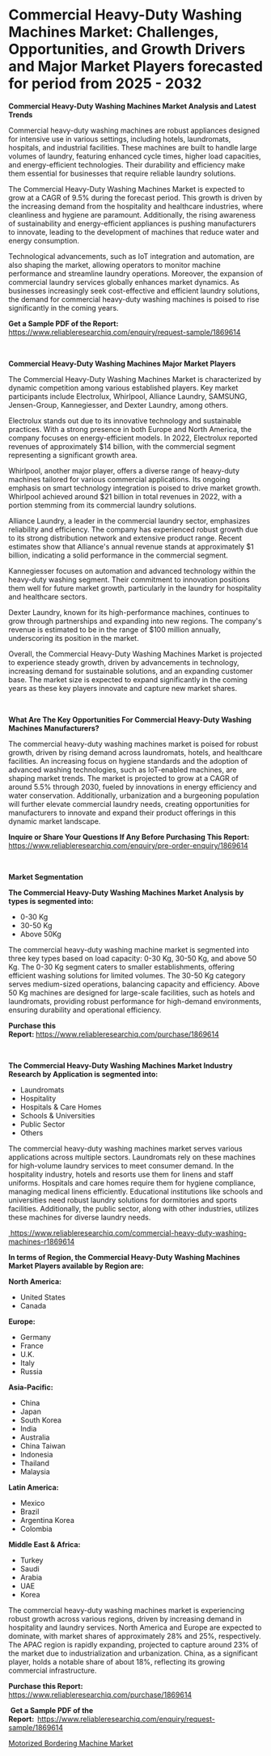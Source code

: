 <p><h1>Commercial Heavy-Duty Washing Machines Market: Challenges, Opportunities, and Growth Drivers and Major Market Players forecasted for period from 2025 - 2032</h1></p><p><strong>Commercial Heavy-Duty Washing Machines Market Analysis and Latest Trends</strong></p>
<p><p>Commercial heavy-duty washing machines are robust appliances designed for intensive use in various settings, including hotels, laundromats, hospitals, and industrial facilities. These machines are built to handle large volumes of laundry, featuring enhanced cycle times, higher load capacities, and energy-efficient technologies. Their durability and efficiency make them essential for businesses that require reliable laundry solutions.</p><p>The Commercial Heavy-Duty Washing Machines Market is expected to grow at a CAGR of 9.5% during the forecast period. This growth is driven by the increasing demand from the hospitality and healthcare industries, where cleanliness and hygiene are paramount. Additionally, the rising awareness of sustainability and energy-efficient appliances is pushing manufacturers to innovate, leading to the development of machines that reduce water and energy consumption. </p><p>Technological advancements, such as IoT integration and automation, are also shaping the market, allowing operators to monitor machine performance and streamline laundry operations. Moreover, the expansion of commercial laundry services globally enhances market dynamics. As businesses increasingly seek cost-effective and efficient laundry solutions, the demand for commercial heavy-duty washing machines is poised to rise significantly in the coming years.</p></p>
<p><strong>Get a Sample PDF of the Report:&nbsp;</strong> <a href="https://www.reliableresearchiq.com/enquiry/request-sample/1869614?utm_campaign=2732&utm_medium=2&utm_source=Github&utm_content=ia&utm_term=28022025&utm_id=commercial-heavy-duty-washing-machines">https://www.reliableresearchiq.com/enquiry/request-sample/1869614</a></p>
<p>&nbsp;</p>
<p><strong>Commercial Heavy-Duty Washing Machines Major Market Players</strong></p>
<p><p>The Commercial Heavy-Duty Washing Machines Market is characterized by dynamic competition among various established players. Key market participants include Electrolux, Whirlpool, Alliance Laundry, SAMSUNG, Jensen-Group, Kannegiesser, and Dexter Laundry, among others. </p><p>Electrolux stands out due to its innovative technology and sustainable practices. With a strong presence in both Europe and North America, the company focuses on energy-efficient models. In 2022, Electrolux reported revenues of approximately $14 billion, with the commercial segment representing a significant growth area.</p><p>Whirlpool, another major player, offers a diverse range of heavy-duty machines tailored for various commercial applications. Its ongoing emphasis on smart technology integration is poised to drive market growth. Whirlpool achieved around $21 billion in total revenues in 2022, with a portion stemming from its commercial laundry solutions.</p><p>Alliance Laundry, a leader in the commercial laundry sector, emphasizes reliability and efficiency. The company has experienced robust growth due to its strong distribution network and extensive product range. Recent estimates show that Alliance's annual revenue stands at approximately $1 billion, indicating a solid performance in the commercial segment.</p><p>Kannegiesser focuses on automation and advanced technology within the heavy-duty washing segment. Their commitment to innovation positions them well for future market growth, particularly in the laundry for hospitality and healthcare sectors.</p><p>Dexter Laundry, known for its high-performance machines, continues to grow through partnerships and expanding into new regions. The company's revenue is estimated to be in the range of $100 million annually, underscoring its position in the market.</p><p>Overall, the Commercial Heavy-Duty Washing Machines Market is projected to experience steady growth, driven by advancements in technology, increasing demand for sustainable solutions, and an expanding customer base. The market size is expected to expand significantly in the coming years as these key players innovate and capture new market shares.</p></p>
<p>&nbsp;</p>
<p><strong>What Are The Key Opportunities For Commercial Heavy-Duty Washing Machines Manufacturers?</strong></p>
<p><p>The commercial heavy-duty washing machines market is poised for robust growth, driven by rising demand across laundromats, hotels, and healthcare facilities. An increasing focus on hygiene standards and the adoption of advanced washing technologies, such as IoT-enabled machines, are shaping market trends. The market is projected to grow at a CAGR of around 5.5% through 2030, fueled by innovations in energy efficiency and water conservation. Additionally, urbanization and a burgeoning population will further elevate commercial laundry needs, creating opportunities for manufacturers to innovate and expand their product offerings in this dynamic market landscape.</p></p>
<p><strong>Inquire or Share Your Questions If Any Before Purchasing This Report:</strong> <a href="https://www.reliableresearchiq.com/enquiry/pre-order-enquiry/1869614?utm_campaign=2732&utm_medium=2&utm_source=Github&utm_content=ia&utm_term=28022025&utm_id=commercial-heavy-duty-washing-machines">https://www.reliableresearchiq.com/enquiry/pre-order-enquiry/1869614</a></p>
<p>&nbsp;</p>
<p><strong>Market Segmentation</strong></p>
<p><strong>The Commercial Heavy-Duty Washing Machines Market Analysis by types is segmented into:</strong></p>
<p><ul><li>0-30 Kg</li><li>30-50 Kg</li><li>Above 50Kg</li></ul></p>
<p><p>The commercial heavy-duty washing machine market is segmented into three key types based on load capacity: 0-30 Kg, 30-50 Kg, and above 50 Kg. The 0-30 Kg segment caters to smaller establishments, offering efficient washing solutions for limited volumes. The 30-50 Kg category serves medium-sized operations, balancing capacity and efficiency. Above 50 Kg machines are designed for large-scale facilities, such as hotels and laundromats, providing robust performance for high-demand environments, ensuring durability and operational efficiency.</p></p>
<p><strong>Purchase this Report:&nbsp;</strong><a href="https://www.reliableresearchiq.com/purchase/1869614?utm_campaign=2732&utm_medium=2&utm_source=Github&utm_content=ia&utm_term=28022025&utm_id=commercial-heavy-duty-washing-machines">https://www.reliableresearchiq.com/purchase/1869614</a></p>
<p>&nbsp;</p>
<p><strong>The Commercial Heavy-Duty Washing Machines Market Industry Research by Application is segmented into:</strong></p>
<p><ul><li>Laundromats</li><li>Hospitality</li><li>Hospitals & Care Homes</li><li>Schools & Universities</li><li>Public Sector</li><li>Others</li></ul></p>
<p><p>The commercial heavy-duty washing machines market serves various applications across multiple sectors. Laundromats rely on these machines for high-volume laundry services to meet consumer demand. In the hospitality industry, hotels and resorts use them for linens and staff uniforms. Hospitals and care homes require them for hygiene compliance, managing medical linens efficiently. Educational institutions like schools and universities need robust laundry solutions for dormitories and sports facilities. Additionally, the public sector, along with other industries, utilizes these machines for diverse laundry needs.</p></p>
<p><a href="https://www.reliableresearchiq.com/commercial-heavy-duty-washing-machines-r1869614?utm_campaign=2732&utm_medium=2&utm_source=Github&utm_content=ia&utm_term=28022025&utm_id=commercial-heavy-duty-washing-machines">&nbsp;https://www.reliableresearchiq.com/commercial-heavy-duty-washing-machines-r1869614</a></p>
<p><strong>In terms of Region, the Commercial Heavy-Duty Washing Machines Market Players available by Region are:</strong></p>
<p>
    <p> <strong> North America: </strong>
        <ul>
            <li>United States</li>
            <li>Canada</li>
        </ul>
        </p> 
    <p> <strong> Europe: </strong>
        <ul>
            <li>Germany</li>
            <li>France</li>
            <li>U.K.</li>
            <li>Italy</li>
            <li>Russia</li>
        </ul>
        </p> 
    <p> <strong> Asia-Pacific: </strong>
        <ul>
            <li>China</li>
            <li>Japan</li>
            <li>South Korea</li>
            <li>India</li>
            <li>Australia</li>
            <li>China Taiwan</li>
            <li>Indonesia</li>
            <li>Thailand</li>
            <li>Malaysia</li>
        </ul>
        </p> 
    <p> <strong> Latin America: </strong>
        <ul>
            <li>Mexico</li>
            <li>Brazil</li>
            <li>Argentina Korea</li>
            <li>Colombia</li>
        </ul>
        </p> 
    <p> <strong> Middle East & Africa: </strong>
        <ul>
            <li>Turkey</li>
            <li>Saudi</li>
            <li>Arabia</li>
            <li>UAE</li>
            <li>Korea</li>
        </ul>
    </p>
    </p>
<p><p>The commercial heavy-duty washing machines market is experiencing robust growth across various regions, driven by increasing demand in hospitality and laundry services. North America and Europe are expected to dominate, with market shares of approximately 28% and 25%, respectively. The APAC region is rapidly expanding, projected to capture around 23% of the market due to industrialization and urbanization. China, as a significant player, holds a notable share of about 18%, reflecting its growing commercial infrastructure.</p></p>
<p><strong>Purchase this Report: </strong><a href="https://www.reliableresearchiq.com/purchase/1869614?utm_campaign=2732&utm_medium=2&utm_source=Github&utm_content=ia&utm_term=28022025&utm_id=commercial-heavy-duty-washing-machines">https://www.reliableresearchiq.com/purchase/1869614</a></p>
<p>&nbsp;<strong>Get a Sample PDF of the Report:&nbsp;&nbsp;</strong><a href="https://www.reliableresearchiq.com/enquiry/request-sample/1869614?utm_campaign=2732&utm_medium=2&utm_source=Github&utm_content=ia&utm_term=28022025&utm_id=commercial-heavy-duty-washing-machines">https://www.reliableresearchiq.com/enquiry/request-sample/1869614</a></p>
<p><strong></strong></p>
<p><p><a href="https://github.com/lizonbochil23/Market-Research-Report-List-1/blob/main/motorized-bordering-machine-market.md?utm_campaign=2732&utm_medium=2&utm_source=Github&utm_content=ia&utm_term=28022025&utm_id=commercial-heavy-duty-washing-machines">Motorized Bordering Machine Market</a></p></p>